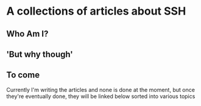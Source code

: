 # A collections of articles about SSH

## Who Am I?

## 'But why though'

## To come

Currently I'm writing the articles and none is done at the moment, but once they're eventually done, they will be linked below sorted into various topics
